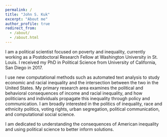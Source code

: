 ```yaml
---
permalink: /
title: "John S. Kuk"
excerpt: "About me"
author_profile: true
redirect_from: 
  - /about/
  - /about.html
---
```

<!-- Global site tag (gtag.js) - Google Analytics -->
<script async src="https://www.googletagmanager.com/gtag/js?id=UA-123521501-1"></script>
<script>
  window.dataLayer = window.dataLayer || [];
  function gtag(){dataLayer.push(arguments);}
  gtag('js', new Date());

  gtag('config', 'UA-123521501-1');
</script>


I am a political scientist focused on poverty and inequality, currently working as a Postdoctoral Research Fellow at Washington University in St. Louis. I received my PhD in Political Science from University of California, San Diego in 2017.

I use new computational methods such as automated text analysis to study economic and racial inequality and the intersection between the two in the United States. My primary research area examines the political and behavioral consequences of income and racial inequality, and how politicians and individuals propagate this inequality through policy and communication. I am broadly interested in the politics of inequality, race and ethnicity politics, voting rights, urban segregation, political communication, and computational social science. 

I am dedicated to understanding the consequences of American inequality and using political science to better inform solutions.
